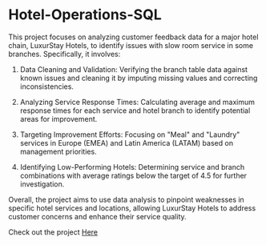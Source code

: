 # Hotel-Operations-SQL

This project focuses on analyzing customer feedback data for a major hotel chain, LuxurStay Hotels, to identify issues with slow room service in some branches. Specifically, it involves:

1. Data Cleaning and Validation: Verifying the branch table data against known issues and cleaning it by imputing missing values and correcting inconsistencies.

2. Analyzing Service Response Times: Calculating average and maximum response times for each service and hotel branch to identify potential areas for improvement.

3. Targeting Improvement Efforts: Focusing on "Meal" and "Laundry" services in Europe (EMEA) and Latin America (LATAM) based on management priorities.

4. Identifying Low-Performing Hotels: Determining service and branch combinations with average ratings below the target of 4.5 for further investigation.

Overall, the project aims to use data analysis to pinpoint weaknesses in specific hotel services and locations, allowing LuxurStay Hotels to address customer concerns and enhance their service quality.

Check out the project [Here](https://github.com/JachimmaChristian/Hotel-Operations-SQL-/blob/main/workspace/notebook.ipynb)
